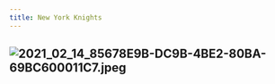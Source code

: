 ```yaml
---
title: New York Knights
---
```


## ![2021_02_14_85678E9B-DC9B-4BE2-80BA-69BC600011C7.jpeg](https://cdn.logseq.com/%2F2ced21d5-4613-4500-9c50-ea987679aac5632f8c18-7c8c-408f-b162-8f280c3904012021_02_14_85678E9B-DC9B-4BE2-80BA-69BC600011C7.jpeg?Expires=4766882512&Signature=Qq-3H48mUIoRqK8PzpAthkmDn0ptbp3Ab9mMX8DI7Q9FBUo2DbFmWzYtukMQzg9WmZtYuT1Pb7SmZgDpZgpnSkbtYAlavX7QDR44RLCUJyBldLeXLmlJ9Msw70SB7UHbmnDsv0Xtp0~T9MauYZnjUVijQpshNK7W--xyuQSLhU-bAwhtdd~Up~MIdVYx0QZRs8XGGjQZw17r4enElffViL43wnMB~KV~kNBN3AYeBjAu7ADtmEDu8u9ZKdXj6EZyuwgiLuQV6laE4IxUtjW1ZRTnX2-aJ0ytOGsVR-N2BNB9QcZ7L9dRyZqPbx1fzsuijH7DynT8DN1xfaPOWyEgFg__&Key-Pair-Id=APKAJE5CCD6X7MP6PTEA)